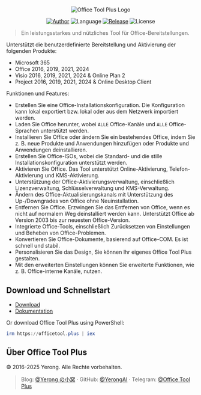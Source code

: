 #

<p align="center">
<img alt="Office Tool Plus Logo" src="https://otp.landian.vip/static/images/logo.webp"/>
</p>

<p align="center">
<a href="https://www.coolhub.top/" target="_blank"><img alt="Author" src="https://img.shields.io/badge/Author-Yerong-blue?style=flat-square"/></a>
<img alt="Language" src="https://img.shields.io/badge/Language-C%23-green?style=flat-square"/>
<a href="https://otp.landian.vip/" target="_blank"><img alt="Release" src="https://img.shields.io/github/v/release/YerongAI/Office-Tool?style=flat-square"/></a>
<img alt="License" src="https://img.shields.io/github/license/YerongAI/Office-Tool?style=flat-square"/>
</p>

> Ein leistungsstarkes und nützliches Tool für Office-Bereitstellungen.

Unterstützt die benutzerdefinierte Bereitstellung und Aktivierung der folgenden Produkte:

- Microsoft 365
- Office 2016, 2019, 2021, 2024
- Visio 2016, 2019, 2021, 2024 & Online Plan 2
- Project 2016, 2019, 2021, 2024 & Online Desktop Client

Funktionen und Features:

- Erstellen Sie eine Office-Installationskonfiguration. Die Konfiguration kann lokal exportiert bzw. lokal oder aus dem Netzwerk importiert werden.
- Laden Sie Office herunter, wobei `ALLE` Office-Kanäle und `ALLE` Office-Sprachen unterstützt werden.
- Installieren Sie Office oder ändern Sie ein bestehendes Office, indem Sie z. B. neue Produkte und Anwendungen hinzufügen oder Produkte und Anwendungen deinstallieren.
- Erstellen Sie Office-ISOs, wobei die Standard- und die stille Installationskonfiguration unterstützt werden.
- Aktivieren Sie Office. Das Tool unterstützt Online-Aktivierung, Telefon-Aktivierung und KMS-Aktivierung.
- Unterstützung der Office-Aktivierungsverwaltung, einschließlich Lizenzverwaltung, Schlüsselverwaltung und KMS-Verwaltung.
- Ändern des Office-Aktualisierungskanals mit Unterstützung des Up-/Downgrades von Office ohne Neuinstallation.
- Entfernen Sie Office. Erzwingen Sie das Entfernen von Office, wenn es nicht auf normalem Weg deinstalliert werden kann. Unterstützt Office ab Version 2003 bis zur neuesten Office-Version.
- Integrierte Office-Tools, einschließlich Zurücksetzen von Einstellungen und Beheben von Office-Problemen.
- Konvertieren Sie Office-Dokumente, basierend auf Office-COM. Es ist schnell und stabil.
- Personalisieren Sie das Design, Sie können Ihr eigenes Office Tool Plus gestalten.
- Mit den erweiterten Einstellungen können Sie erweiterte Funktionen, wie z. B. Office-interne Kanäle, nutzen.

## Download und Schnellstart

- [Download](https://otp.landian.vip/download.html)
- [Dokumentation](https://otp.landian.vip/help/)

Or download Office Tool Plus using PowerShell:

```powershell
irm https://officetool.plus | iex
```

## Über Office Tool Plus

© 2016-2025 Yerong. Alle Rechte vorbehalten.

> Blog: [@Yerong の小窝](https://www.coolhub.top/) · GitHub: [@YerongAI](https://github.com/YerongAI) · Telegram: [@Office Tool Plus](https://t.me/s/otp_channel)

<!-- © 2021 | German translation by Berny23 | v4.10 | https://steamcommunity.com/id/Berny23 | https://sourceforge.net/u/berny23 | https://github.com/Berny23 -->
